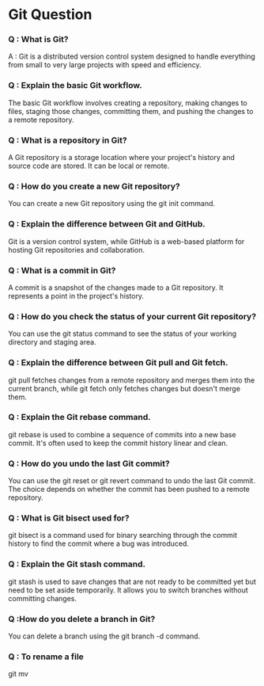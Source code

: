 # Git Question

### Q : What is Git?
A : Git is a distributed version control system designed to handle everything from small to very large projects with speed and efficiency.

### Q : Explain the basic Git workflow.
The basic Git workflow involves creating a repository, making changes to files, staging those changes, committing them, and pushing the changes to a remote repository.

### Q : What is a repository in Git?
A Git repository is a storage location where your project's history and source code are stored. It can be local or remote.

### Q : How do you create a new Git repository?
You can create a new Git repository using the git init command.

### Q : Explain the difference between Git and GitHub.
Git is a version control system, while GitHub is a web-based platform for hosting Git repositories and collaboration.

### Q : What is a commit in Git?
A commit is a snapshot of the changes made to a Git repository. It represents a point in the project's history.

### Q : How do you check the status of your current Git repository?
You can use the git status command to see the status of your working directory and staging area.

### Q : Explain the difference between Git pull and Git fetch.
git pull fetches changes from a remote repository and merges them into the current branch, while git fetch only fetches changes but doesn't merge them.

### Q : Explain the Git rebase command.
git rebase is used to combine a sequence of commits into a new base commit. It's often used to keep the commit history linear and clean.

### Q : How do you undo the last Git commit?
You can use the git reset or git revert command to undo the last Git commit. The choice depends on whether the commit has been pushed to a remote repository.

### Q : What is Git bisect used for?
git bisect is a command used for binary searching through the commit history to find the commit where a bug was introduced.

### Q : Explain the Git stash command.
git stash is used to save changes that are not ready to be committed yet but need to be set aside temporarily. It allows you to switch branches without committing changes.

### Q :How do you delete a branch in Git?
You can delete a branch using the git branch -d command.

### Q : To rename a file
git mv
